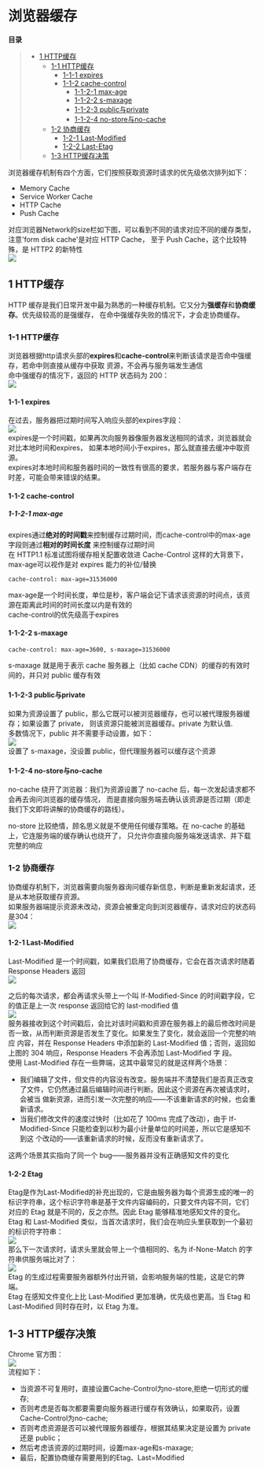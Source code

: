 # 浏览器缓存

**目录**
> * [1 HTTP缓存](#1-HTTP缓存)
>   * [1-1 HTTP缓存](#1-1-HTTP缓存)
>       * [1-1-1 expires](#1-1-1-expires)
>       * [1-1-2 cache-control](#1-1-2-cache-control)
>           * [1-1-2-1 max-age](#1-1-2-1-max-age)
>           * [1-1-2-2 s-maxage](#1-1-2-2-maxage)
>           * [1-1-2-3 public与private](#1-1-2-3-public与private)
>           * [1-1-2-4 no-store与no-cache](#1-1-2-4-no-store与no-cache)
>   * [1-2 协商缓存](#1-2-协商缓存)
>       * [1-2-1 Last-Modified](#1-2-1-Last-Modified)
>       * [1-2-2 Last-Etag](#1-2-2-Last-Etag)
>   * [1-3 HTTP缓存决策](#1-3-HTTP缓存决策)

浏览器缓存机制有四个方面，它们按照获取资源时请求的优先级依次排列如下：
* Memory Cache
* Service Worker Cache
* HTTP Cache
* Push Cache

对应浏览器Network的size栏如下图，可以看到不同的请求对应不同的缓存类型，注意'form disk cache'是对应
HTTP Cache， 至于 Push Cache，这个比较特殊，是 HTTP2 的新特性<br>
![](./image/16221715671463.png)<br>

## 1 HTTP缓存
HTTP 缓存是我们日常开发中最为熟悉的一种缓存机制。它又分为**强缓存**和**协商缓存**。优先级较高的是强缓存，
在命中强缓存失败的情况下，才会走协商缓存。

### 1-1 HTTP缓存
浏览器根据http请求头部的**expires**和**cache-control**来判断该请求是否命中强缓存，若命中则直接从缓存中获取
资源，不会再与服务端发生通信<br>
命中强缓存的情况下，返回的 HTTP 状态码为 200：<br>
![](./image/16224269318073.png)

#### 1-1-1 expires
在过去，服务器把过期时间写入响应头部的expires字段：<br>
![](./image/16221803193427.png)<br>
expires是一个时间戳，如果再次向服务器像服务器发送相同的请求，浏览器就会对比本地时间和expires，
如果本地时间小于expires，那么就直接去缓冲中取资源。<br>
expires对本地时间和服务器时间的一致性有很高的要求，若服务器与客户端存在时差，可能会带来错误的结果。

#### 1-1-2 cache-control

##### 1-1-2-1 max-age
expires通过**绝对的时间戳**来控制缓存过期时间，而cache-control中的max-age字段则通过**相对的时间长度**
来控制缓存过期时间<br>
在 HTTP1.1 标准试图将缓存相关配置收敛进 Cache-Control 这样的大背景下， max-age可以视作是对 expires 
能力的补位/替换
```
cache-control: max-age=31536000
```
max-age是一个时间长度，单位是秒，客户端会记下请求该资源的时间点，该资源在距离此时间的时间长度以内是有效的<br>
cache-control的优先级高于expires

#### 1-1-2-2 s-maxage
```
cache-control: max-age=3600, s-maxage=31536000
```
s-maxage 就是用于表示 cache 服务器上（比如 cache CDN）的缓存的有效时间的，并只对 public 缓存有效

#### 1-1-2-3 public与private
如果为资源设置了 public，那么它既可以被浏览器缓存，也可以被代理服务器缓存；如果设置了 private，
则该资源只能被浏览器缓存。private 为默认值.<br>
多数情况下，public 并不需要手动设置，如下：<br>
![](./image/16221848096562.png)<br>
设置了 s-maxage，没设置 public，但代理服务器可以缓存这个资源

#### 1-1-2-4 no-store与no-cache
no-cache 绕开了浏览器：我们为资源设置了 no-cache 后，每一次发起请求都不会再去询问浏览器的缓存情况，
而是直接向服务端去确认该资源是否过期（即走我们下文即将讲解的协商缓存的路线）。<br>

no-store 比较绝情，顾名思义就是不使用任何缓存策略。在 no-cache 的基础上，它连服务端的缓存确认也绕开了，
只允许你直接向服务端发送请求、并下载完整的响应

### 1-2 协商缓存
协商缓存机制下，浏览器需要向服务器询问缓存新信息，判断是重新发起请求，还是从本地获取缓存资源。<br>
如果服务器端提示资源未改动，资源会被重定向到浏览器缓存，请求对应的状态码是304：<br>
![](./image/1622427059(1).png)

#### 1-2-1 Last-Modified
Last-Modified 是一个时间戳，如果我们启用了协商缓存，它会在首次请求时随着 Response Headers 返回<br>
![](./image/1622427308(1).png)<br>

之后的每次请求，都会再请求头带上一个叫 If-Modified-Since 的时间戳字段，它的值正是上一次 response 
返回给它的 last-modified 值<br>
![](./image/1622427354(1).png)<br>
服务器接收到这个时间戳后，会比对该时间戳和资源在服务器上的最后修改时间是否一致，从而判断资源是否发生了变化。如果发生了变化，就会返回一个完整的响应
内容，并在 Response Headers 中添加新的 Last-Modified 值；否则，返回如上图的 304 响应，Response Headers 不会再添加 Last-Modified 字
段。<br>
使用 Last-Modified 存在一些弊端，这其中最常见的就是这样两个场景：
* 我们编辑了文件，但文件的内容没有改变。服务端并不清楚我们是否真正改变了文件，它仍然通过最后编辑时间进行判断。因此这个资源在再次被请求时，会被当
  做新资源，进而引发一次完整的响应——不该重新请求的时候，也会重新请求。
* 当我们修改文件的速度过快时（比如花了 100ms 完成了改动），由于 If-Modified-Since 只能检查到以秒为最小计量单位的时间差，所以它是感知不到这
  个改动的——该重新请求的时候，反而没有重新请求了。
  
这两个场景其实指向了同一个 bug——服务器并没有正确感知文件的变化

#### 1-2-2 Etag 
Etag是作为Last-Modified的补充出现的，它是由服务器为每个资源生成的唯一的标识字符串，这个标识字符串是基于文件内容编码的，只要文件内容不同，它们
对应的 Etag 就是不同的，反之亦然。因此 Etag 能够精准地感知文件的变化。<br>
Etag 和 Last-Modified 类似，当首次请求时，我们会在响应头里获取到一个最初的标识符字符串：<br>
![](./image/1622427658(1).png)<br>
那么下一次请求时，请求头里就会带上一个值相同的、名为 if-None-Match 的字符串供服务端比对了：<br>
![](./image/1622427744(1).png)<br>
Etag 的生成过程需要服务器额外付出开销，会影响服务端的性能，这是它的弊端。<br>
Etag 在感知文件变化上比 Last-Modified 更加准确，优先级也更高。当 Etag 和 Last-Modified 同时存在时，以 Etag 为准。

## 1-3 HTTP缓存决策
Chrome 官方图：<br>
![](./image/1622428346(1).png)<br>
流程如下：
* 当资源不可复用时，直接设置Cache-Control为no-store,拒绝一切形式的缓存;
* 否则考虑是否每次都要需要向服务器进行缓存有效确认，如果取药，设置Cache-Control为no-cache;
* 否则考虑资源是否可以被代理服务器缓存，根据其结果决定是设置为 private 还是 public；
* 然后考虑该资源的过期时间，设置max-age和s-maxage;
* 最后，配置协商缓存需要用到的Etag、Last=Modified
